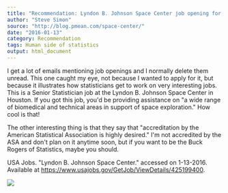 ```yaml
---
title: "Recommendation: Lyndon B. Johnson Space Center job opening for a GS-14 Statistician"
author: "Steve Simon"
source: "http://blog.pmean.com/space-center/"
date: "2016-01-13"
category: Recommendation
tags: Human side of statistics
output: html_document
---
```


I get a lot of emails mentioning job openings and I normally delete them
unread. This one caught my eye, not because I wanted to apply for it,
but because it illustrates how statisticians get to work on very
interesting jobs. This is a Senior Statistician job at the Lyndon B.
Johnson Space Center in Houston. If you got this job, you'd be providing
assistance on "a wide range of biomedical and technical areas in support
of space exploration." How cool is that!

The other interesting thing is that they say that "accreditation by the
American Statistical Association is highly desired." I'm not accredited
by the ASA and don't plan on it anytime soon, but if you want to be the
Buck Rogers of Statistics, maybe you should.

<!---More--->

USA Jobs. "Lyndon B. Johnson Space Center." accessed on 1-13-2016.
Available at <https://www.usajobs.gov/GetJob/ViewDetails/425199400>.

![](../../../web/images/16/space-center01.png)




